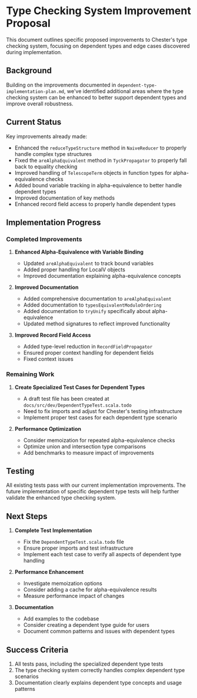 # Type Checking System Improvement Proposal

This document outlines specific proposed improvements to Chester's type checking system, focusing on dependent types and edge cases discovered during implementation.

## Background

Building on the improvements documented in `dependent-type-implementation-plan.md`, we've identified additional areas where the type checking system can be enhanced to better support dependent types and improve overall robustness.

## Current Status

Key improvements already made:
- Enhanced the `reduceTypeStructure` method in `NaiveReducer` to properly handle complex type structures
- Fixed the `areAlphaEquivalent` method in `TyckPropagator` to properly fall back to equality checking
- Improved handling of `TelescopeTerm` objects in function types for alpha-equivalence checks
- Added bound variable tracking in alpha-equivalence to better handle dependent types
- Improved documentation of key methods
- Enhanced record field access to properly handle dependent types

## Implementation Progress

### Completed Improvements

1. **Enhanced Alpha-Equivalence with Variable Binding**
   - Updated `areAlphaEquivalent` to track bound variables
   - Added proper handling for LocalV objects
   - Improved documentation explaining alpha-equivalence concepts

2. **Improved Documentation**
   - Added comprehensive documentation to `areAlphaEquivalent`
   - Added documentation to `typesEquivalentModuloOrdering`
   - Added documentation to `tryUnify` specifically about alpha-equivalence
   - Updated method signatures to reflect improved functionality

3. **Improved Record Field Access**
   - Added type-level reduction in `RecordFieldPropagator`
   - Ensured proper context handling for dependent fields
   - Fixed context issues

### Remaining Work

1. **Create Specialized Test Cases for Dependent Types**
   - A draft test file has been created at `docs/src/dev/DependentTypeTest.scala.todo`
   - Need to fix imports and adjust for Chester's testing infrastructure
   - Implement proper test cases for each dependent type scenario

2. **Performance Optimization**
   - Consider memoization for repeated alpha-equivalence checks
   - Optimize union and intersection type comparisons
   - Add benchmarks to measure impact of improvements

## Testing

All existing tests pass with our current implementation improvements. The future implementation of specific dependent type tests will help further validate the enhanced type checking system.

## Next Steps

1. **Complete Test Implementation**
   - Fix the `DependentTypeTest.scala.todo` file
   - Ensure proper imports and test infrastructure
   - Implement each test case to verify all aspects of dependent type handling

2. **Performance Enhancement**
   - Investigate memoization options
   - Consider adding a cache for alpha-equivalence results
   - Measure performance impact of changes

3. **Documentation**
   - Add examples to the codebase
   - Consider creating a dependent type guide for users
   - Document common patterns and issues with dependent types

## Success Criteria

1. All tests pass, including the specialized dependent type tests
2. The type checking system correctly handles complex dependent type scenarios
3. Documentation clearly explains dependent type concepts and usage patterns 